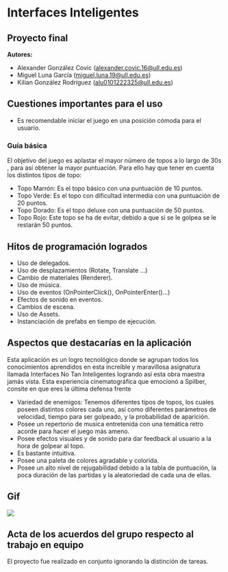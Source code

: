 # Interfaces Inteligentes  
## Proyecto final

**Autores:**
- Alexander González Covic (alexander.covic.16@ull.edu.es)
- Miguel Luna García (miguel.luna.19@ull.edu.es)
- Kilian González Rodríguez (alu0101222325@ull.edu.es)

## Cuestiones importantes para el uso

 * Es recomendable iniciar el juego en una posición cómoda para el usuario.
   
### Guía básica
El objetivo del juego es aplastar el mayor número de topos a lo largo de 30s , para así obtener la mayor puntuación. Para ello hay que tener en cuenta los distintos tipos de topo:
 * Topo Marrón: Es el topo básico con una puntuación de 10 puntos.
 * Topo Verde: Es el topo con dificultad intermedia con una puntuación de 20 puntos.
 * Topo Dorado: Es el topo deluxe con una puntuación de 50 puntos.
 * Topo Rojo: Este topo se ha de evitar, debido a que si se le golpea se le restarán 50 puntos.


## Hitos de programación logrados

 * Uso de delegados.
 * Uso de desplazamientos (Rotate, Translate ...)
 * Cambio de materiales (Renderer).
 * Uso de música.
 * Uso de eventos (OnPointerClick(), OnPointerEnter()...)
 * Efectos de sonido en eventos.
 * Cambios de escena.
 * Uso de Assets.
 * Instanciación de prefabs en tiempo de ejecución.

## Aspectos que destacarías en la aplicación

Esta aplicación es un logro tecnológico donde se agrupan todos los conocimientos aprendidos en esta increíble y maravillosa asignatura llamada Interfaces No Tan Inteligentes logrando así esta obra maestra jamás vista.
Esta experiencia cinematográfica que emocionó a Spilber, consite en que eres la última defensa frente
 * Variedad de enemigos: Tenemos diferentes tipos de topos, los cuales poseen distintos colores cada uno, así como diferentes parámetros de velocidad, tiempo para ser golpeado, y la probabilidad de aparición.
 * Posee un repertorio de musica entretenida con una temática retro acorde  para hacer el juego más ameno.
 * Posee efectos visuales y de sonido para dar feedback al usuario a la hora de golpear al topo.
 * Es bastante intuitiva.
 * Posee una paleta de colores agradable y colorida.
 * Posee un alto nivel de rejugabilidad debido a la tabla de puntuación, la poca duración de las partidas y la aleatoriedad de cada una de ellas.

## Gif
![](Demos/demo.gif)

## Acta de los acuerdos del grupo respecto al trabajo en equipo
El proyecto fue realizado en conjunto ignorando la distinción de tareas.


